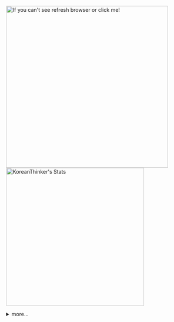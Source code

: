 <p  >
  <a target="_blank" href="https://github-readme-stats.vercel.app/api/wakatime?username=KoreanThinker&layout=compact&theme=dark&hide_border=true&langs_count=32" >
    <img width="440px"  src="https://github-readme-stats.vercel.app/api/wakatime?username=KoreanThinker&layout=compact&theme=dark&hide_border=true&langs_count=6" alt="If you can't see refresh browser or click me!" /> 
  </a>
    <img width="375px" src="https://github-readme-stats.vercel.app/api?username=KoreanThinker&theme=dark&hide_border=true&count_private=true" alt="KoreanThinker's Stats" />
</p>
<details>
<summary>more...</summary>
 
    
<!--START_SECTION:waka-->
**I'm a Night 🦉** 

```text
🌞 Morning    18 commits     ░░░░░░░░░░░░░░░░░░░░░░░░░   1.68% 
🌆 Daytime    365 commits    ████████░░░░░░░░░░░░░░░░░   34.05% 
🌃 Evening    603 commits    ██████████████░░░░░░░░░░░   56.25% 
🌙 Night      86 commits     ██░░░░░░░░░░░░░░░░░░░░░░░   8.02%

```
📅 **I'm Most Productive on Monday** 

```text
Monday       204 commits    ████░░░░░░░░░░░░░░░░░░░░░   19.03% 
Tuesday      167 commits    ████░░░░░░░░░░░░░░░░░░░░░   15.58% 
Wednesday    173 commits    ████░░░░░░░░░░░░░░░░░░░░░   16.14% 
Thursday     186 commits    ████░░░░░░░░░░░░░░░░░░░░░   17.35% 
Friday       143 commits    ███░░░░░░░░░░░░░░░░░░░░░░   13.34% 
Saturday     87 commits     ██░░░░░░░░░░░░░░░░░░░░░░░   8.12% 
Sunday       112 commits    ██░░░░░░░░░░░░░░░░░░░░░░░   10.45%

```


📊 **This Week I Spent My Time On** 

```text
⌚︎ Time Zone: Asia/Seoul

🐱‍💻 Projects: 
gilberto                 2 hrs 46 mins       █████████████░░░░░░░░░░░░   52.76% 
pires                    1 hr 26 mins        ██████░░░░░░░░░░░░░░░░░░░   27.23% 
Unknown Project          31 mins             ██░░░░░░░░░░░░░░░░░░░░░░░   10.04% 
backend-nest             30 mins             ██░░░░░░░░░░░░░░░░░░░░░░░   9.7% 
front                    0 secs              ░░░░░░░░░░░░░░░░░░░░░░░░░   0.27%

```


 Last Updated on 08/01/2022
<!--END_SECTION:waka-->
</details>
